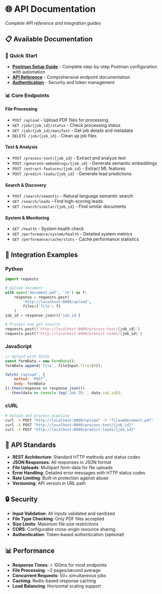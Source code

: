 # 🌐 API Documentation

*Complete API reference and integration guides*

## 📋 Available Documentation

### 🚀 Quick Start
- **[Postman Setup Guide](postman-setup-guide.md)** - Complete step-by-step Postman configuration with automation
- **[API Reference](reference.md)** - Comprehensive endpoint documentation
- **[Authentication](authentication.md)** - Security and token management

### 📊 Core Endpoints

#### File Processing
- `POST /upload` - Upload PDF files for processing
- `GET /job/{job_id}/status` - Check processing status
- `GET /job/{job_id}/manifest` - Get job details and metadata
- `DELETE /job/{job_id}` - Clean up job files

#### Text & Analysis
- `POST /process-text/{job_id}` - Extract and analyze text
- `POST /generate-embeddings/{job_id}` - Generate semantic embeddings
- `POST /extract-features/{job_id}` - Extract ML features
- `POST /predict-leads/{job_id}` - Generate lead predictions

#### Search & Discovery
- `POST /search/semantic` - Natural language semantic search
- `GET /search/leads` - Find high-scoring leads
- `GET /search/similar/{job_id}` - Find similar documents

#### System & Monitoring
- `GET /health` - System health check
- `GET /performance/system/health` - Detailed system metrics
- `GET /performance/cache/stats` - Cache performance statistics

## 🔧 Integration Examples

### Python
```python
import requests

# Upload document
with open('document.pdf', 'rb') as f:
    response = requests.post(
        'http://localhost:8000/upload',
        files={'file': f}
    )
job_id = response.json()['job_id']

# Process and get results
requests.post(f'http://localhost:8000/process-text/{job_id}')
requests.post(f'http://localhost:8000/predict-leads/{job_id}')
```

### JavaScript
```javascript
// Upload with fetch
const formData = new FormData();
formData.append('file', fileInput.files[0]);

fetch('/upload', {
    method: 'POST',
    body: formData
}).then(response => response.json())
  .then(data => console.log('Job ID:', data.job_id));
```

### cURL
```bash
# Upload and process pipeline
curl -X POST "http://localhost:8000/upload" -F "file=@document.pdf"
curl -X POST "http://localhost:8000/process-text/{job_id}"
curl -X POST "http://localhost:8000/predict-leads/{job_id}"
```

## 📝 API Standards

- **REST Architecture**: Standard HTTP methods and status codes
- **JSON Responses**: All responses in JSON format
- **File Uploads**: Multipart form-data for file uploads
- **Error Handling**: Detailed error messages with HTTP status codes
- **Rate Limiting**: Built-in protection against abuse
- **Versioning**: API version in URL path

## 🔒 Security

- **Input Validation**: All inputs validated and sanitized
- **File Type Checking**: Only PDF files accepted
- **Size Limits**: Maximum file size restrictions
- **CORS**: Configurable cross-origin resource sharing
- **Authentication**: Token-based authentication (optional)

## 📊 Performance

- **Response Times**: < 100ms for most endpoints
- **File Processing**: ~2 pages/second average
- **Concurrent Requests**: 50+ simultaneous jobs
- **Caching**: Redis-based response caching
- **Load Balancing**: Horizontal scaling support 